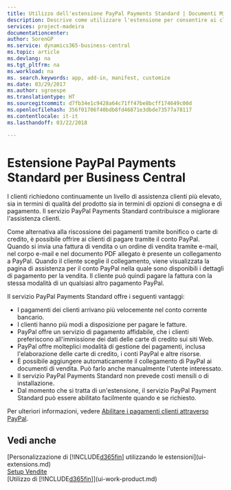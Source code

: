 ```yaml
---
title: Utilizzo dell'estensione PayPal Payments Standard | Documenti Microsoft
description: Descrive come utilizzare l'estensione per consentire ai clienti di eseguire pagamenti con PayPal.
services: project-madeira
documentationcenter: 
author: SorenGP
ms.service: dynamics365-business-central
ms.topic: article
ms.devlang: na
ms.tgt_pltfrm: na
ms.workload: na
ms. search.keywords: app, add-in, manifest, customize
ms.date: 03/29/2017
ms.author: sgroespe
ms.translationtype: HT
ms.sourcegitcommit: d7fb34e1c9428a64c71ff47be8bcff174649c00d
ms.openlocfilehash: 356f01706f40bdb8fd46871e3dbde73577a78117
ms.contentlocale: it-it
ms.lasthandoff: 03/22/2018

---
```

# <a name="the-paypal-payments-standard-extension-to-business-central"></a>Estensione PayPal Payments Standard per Business Central 
I clienti richiedono continuamente un livello di assistenza clienti più elevato, sia in termini di qualità del prodotto sia in termini di opzioni di consegna e di pagamento. Il servizio PayPal Payments Standard contribuisce a migliorare l'assistenza clienti.

Come alternativa alla riscossione dei pagamenti tramite bonifico o carte di credito, è possibile offrire ai clienti di pagare tramite il conto PayPal. Quando si invia una fattura di vendita o un ordine di vendita tramite e-mail, nel corpo e-mail e nel documento PDF allegato è presente un collegamento a PayPal. Quando il cliente sceglie il collegamento, viene visualizzata la pagina di assistenza per il conto PayPal nella quale sono disponibili i dettagli di pagamento per la vendita. Il cliente può quindi pagare la fattura con la stessa modalità di un qualsiasi altro pagamento PayPal.

Il servizio PayPal Payments Standard offre i seguenti vantaggi:

* I pagamenti dei clienti arrivano più velocemente nel conto corrente bancario.
* I clienti hanno più modi a disposizione per pagare le fatture.
* PayPal offre un servizio di pagamento affidabile, che i clienti preferiscono all'immissione dei dati delle carte di credito sui siti Web.
* PayPal offre molteplici modalità di gestione dei pagamenti, inclusa l'elaborazione delle carte di credito, i conti PayPal e altre risorse.
* È possibile aggiungere automaticamente il collegamento di PayPal ai documenti di vendita. Può farlo anche manualmente l'utente interessato.
* Il servizio PayPal Payments Standard non prevede costi mensili o di installazione.
* Dal momento che si tratta di un'estensione, il servizio PayPal Payment Standard può essere abilitato facilmente quando e se richiesto.  

Per ulteriori informazioni, vedere [Abilitare i pagamenti clienti attraverso PayPal](sales-how-enable-payment-service-extensions.md).

## <a name="see-also"></a>Vedi anche
[Personalizzazione di [!INCLUDE[d365fin](includes/d365fin_md.md)] utilizzando le estensioni](ui-extensions.md)  
[Setup Vendite](sales-setup-sales.md)  
[Utilizzo di [!INCLUDE[d365fin](includes/d365fin_md.md)]](ui-work-product.md)

